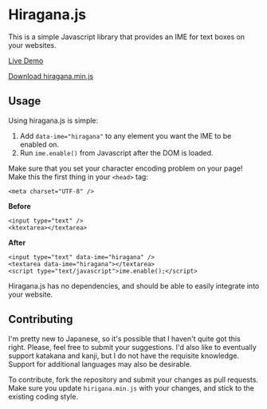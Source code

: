 # Hiragana.js

This is a simple Javascript library that provides an IME for text boxes on your websites.

[Live Demo](http://drewdevault.com/hiragana.js)

[Download hiragana.min.js](http://drewdevault.com/hiragana.js/hiragana.min.js)

## Usage

Using hiragana.js is simple:

1. Add `data-ime="hiragana"` to any element you want the IME to be enabled on.
2. Run `ime.enable()` from Javascript after the DOM is loaded.

Make sure that you set your character encoding problem on your page! Make this the first
thing in your `<head>` tag:

    <meta charset="UTF-8" />

**Before**

    <input type="text" />
    <ktextarea></textarea>

**After**

    <input type="text" data-ime="hiragana" />
    <textarea data-ime="hiragana"></textarea>
    <script type="text/javascript">ime.enable();</script>

Hiragana.js has no dependencies, and should be able to easily integrate into your website.

## Contributing

I'm pretty new to Japanese, so it's possible that I haven't quite got this right. Please, feel
free to submit your suggestions. I'd also like to eventually support katakana and kanji, but
I do not have the requisite knowledge. Support for additional languages may also be desirable.

To contribute, fork the repository and submit your changes as pull requests. Make sure you update
`hirigana.min.js` with your changes, and stick to the existing coding style.
